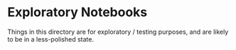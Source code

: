 # Exploratory Notebooks

Things in this directory are for exploratory / testing purposes, and are likely to be in a less-polished state.
